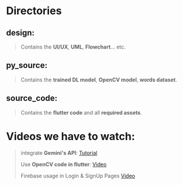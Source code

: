 # Directories
## design:
> Contains the **UI/UX**, **UML**, **Flowchart**... etc.
## py_source:
> Contains the **trained DL model**, **OpenCV model**, **words dataset**.
## source_code:
> Contains the **flutter code** and all **required assets**.

# Videos we have to watch:
> integrate **Gemini's API**: [Tutorial](https://ai.google.dev/tutorials/dart_quickstart)
> 
> Use **OpenCV code in flutter**: [Video](https://www.youtube.com/watch?v=wGH_KWpaAVM)
>
> Firebase usage in Login & SignUp Pages [Video](https://www.youtube.com/watch?v=IPMIcGTzxGc)
